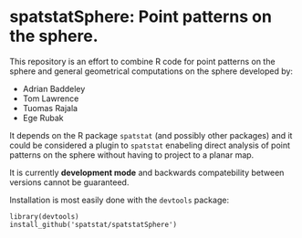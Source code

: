 # spatstatSphere: Point patterns on the sphere.

This repository is an effort to combine R code for point patterns on the sphere
and general geometrical computations on the sphere developed by:

- Adrian Baddeley
- Tom Lawrence
- Tuomas Rajala
- Ege Rubak

It depends on the R package `spatstat` (and possibly other packages) and it
could be considered a plugin to `spatstat` enabeling direct analysis of point
patterns on the sphere without having to project to a planar map.

It is currently **development mode** and backwards compatebility between versions
cannot be guaranteed.

Installation is most easily done with the `devtools` package:

```{r}
library(devtools)
install_github('spatstat/spatstatSphere')
```
